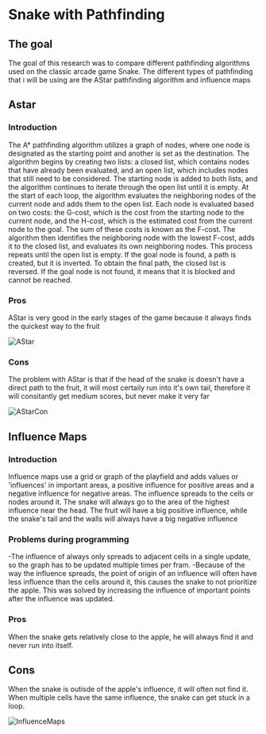 # Snake with Pathfinding
## The goal
The goal of this research was to compare different pathfinding algorithms used on the classic arcade game Snake.
The different types of pathfinding that i will be using are the AStar pathfinding algorithm and influence maps  

## Astar
### Introduction
The A* pathfinding algorithm utilizes a graph of nodes, where one node is designated as the starting point and another is set as the destination. The algorithm begins by creating two lists: a closed list, which contains nodes that have already been evaluated, and an open list, which includes nodes that still need to be considered. The starting node is added to both lists, and the algorithm continues to iterate through the open list until it is empty. At the start of each loop, the algorithm evaluates the neighboring nodes of the current node and adds them to the open list. Each node is evaluated based on two costs: the G-cost, which is the cost from the starting node to the current node, and the H-cost, which is the estimated cost from the current node to the goal. The sum of these costs is known as the F-cost. The algorithm then identifies the neighboring node with the lowest F-cost, adds it to the closed list, and evaluates its own neighboring nodes. This process repeats until the open list is empty. If the goal node is found, a path is created, but it is inverted. To obtain the final path, the closed list is reversed. If the goal node is not found, it means that it is blocked and cannot be reached.


### Pros
AStar is very good in the early stages of the game because it always finds the quickest way to the fruit
  
![AStar](https://user-images.githubusercontent.com/75164311/212279291-56c704e8-cbdf-47b3-9968-59b98a631af9.gif)

### Cons
The problem with AStar is that if the head of the snake is doesn't have a direct path to the fruit, it will most certaily run into it's own tail, therefore it will consitantly get medium scores, but never make it very far
  
![AStarCon](https://user-images.githubusercontent.com/75164311/212279673-9bdba194-8a80-4f10-b015-a5e56a5ad457.gif)


## Influence Maps
### Introduction
Influence maps use a grid or graph of the playfield and adds values or 'influences' in important areas, a positive influence for positive areas and a negative influence for negative areas. The influence spreads to the cells or nodes around it. The snake will always go to the area of the highest influence near the head.
The fruit will have a big positive influence, while the snake's tail and the walls will always have a big negative influence

### Problems during programming
-The influence of always only spreads to adjacent cells in a single update, so the graph has to be updated multiple times per fram.
-Because of the way the influence spreads, the point of origin of an influence will often have less influence than the cells around it, this causes the snake to not prioritize the apple. This was solved by increasing the influence of important points after the influence was updated.

### Pros
When the snake gets relatively close to the apple, he will always find it and never run into itself.

## Cons
When the snake is outisde of the apple's influence, it will often not find it.
When multiple cells have the same influence, the snake can get stuck in a loop.
  
![InfluenceMaps](https://user-images.githubusercontent.com/75164311/212280105-e24cd45f-b1bb-4037-bf6d-174cb4452b8b.gif)
